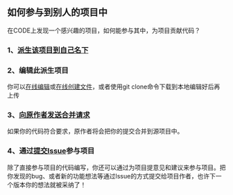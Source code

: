## 如何参与到别人的项目中

在CODE上发现一个感兴趣的项目，如何能参与其中，为项目贡献代码？

### 1、[派生该项目到自己名下](https://code.csdn.net/help/CSDN_Code/code_support/FAQ_3_1)

### 2、编辑此派生项目

你可以[在线编辑](/help/CSDN_Code/code_support/FAQ_2_7)或[在线创建文件](/help/CSDN_Code/code_support/FAQ_2_6)，或者使用git clone命令下载到本地编辑好后再上传 

### 3、[向原作者发送合并请求](/help/CSDN_Code/code_support/FAQ_3_3)

如果你的代码符合要求，原作者将会把你的提交合并到源项目中。

### 4、通过[提交Issue](/help/CSDN_Code/code_support/FAQ_3_8)参与项目

除了直接参与项目的代码编写，你还可以通过为项目提意见和建议来参与项目。把你发现的bug、或者新的功能想法等通过Issue的方式提交给项目作者，也许下一个版本你的想法就被采纳了！